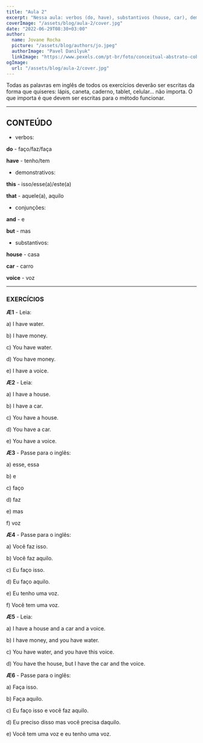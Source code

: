 ```yaml
---
title: "Aula 2"
excerpt: "Nessa aula: verbos (do, have), substantivos (house, car), demonstrativos (this, that), conjunções (and, but)."
coverImage: "/assets/blog/aula-2/cover.jpg"
date: "2022-06-29T08:30+03:00"
author:
  name: Jovane Rocha
  picture: "/assets/blog/authors/jo.jpeg"
  authorImage: "Pavel Danilyuk"
  linkImage: "https://www.pexels.com/pt-br/foto/conceitual-abstrato-coberto-tampado-8553778/"
ogImage:
  url: "/assets/blog/aula-2/cover.jpg"
---
```


Todas as palavras em inglês de todos os exercícios deverão ser escritas da forma que quiseres:
lápis, caneta, caderno, tablet, celular... não importa. O que importa é
que devem ser escritas para o método funcionar.

---

## CONTEÚDO

- verbos:

**do** - faço/faz/faça

**have** - tenho/tem

- demonstrativos:

**this** - isso/esse(a)/este(a)

**that** - aquele(a), aquilo

- conjunções:

**and** - e

**but** - mas

- substantivos:

**house** - casa

**car** - carro

**voice** - voz

---

### EXERCÍCIOS

**Æ1** - Leia:

a) I have water.

b) I have money.

c) You have water.

d) You have money.

e) I have a voice.

**Æ2** - Leia:

a) I have a house.

b) I have a car.

c) You have a house.

d) You have a car.

e) You have a voice.

**Æ3** - Passe para o inglês:

a) esse, essa

b) e

c) faço

d) faz

e) mas

f) voz

**Æ4** - Passe para o inglês:

a) Você faz isso.

b) Você faz aquilo.

c) Eu faço isso.

d) Eu faço aquilo.

e) Eu tenho uma voz.

f) Você tem uma voz.

**Æ5** - Leia:

a) I have a house and a car and a voice.

b) I have money, and you have water.

c) You have water, and you have this voice.

d) You have the house, but I have the car and the voice.

**Æ6** - Passe para o inglês:

a) Faça isso.

b) Faça aquilo.

c) Eu faço isso e você faz aquilo.

d) Eu preciso disso mas você precisa daquilo.

e) Você tem uma voz e eu tenho uma voz.
